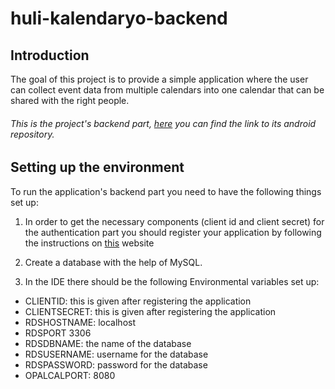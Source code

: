 # huli-kalendaryo-backend

## Introduction
The goal of this project is to provide a simple application where the user can collect event data from multiple calendars into one calendar that can be shared with the right people. 

###### This is the project's backend part, [here](https://github.com/greenfox-academy/huli-kalendaryo-android) you can find the link to its android repository.

## Setting up the environment
To run the application's backend part you need to have the following things set up:
1. In order to get the necessary components (client id and client secret) for the authentication part you should register your application by following the instructions on [this](https://developers.google.com/google-apps/calendar/quickstart/java) website

2. Create a database with the help of MySQL.

3. In the IDE there should be the following Environmental variables set up:
 * CLIENTID: this is given after registering the application
 * CLIENTSECRET: this is given after registering the application
 * RDSHOSTNAME: localhost
 * RDSPORT 3306
 * RDSDBNAME: the name of the database 
 * RDSUSERNAME: username for the database
 * RDSPASSWORD: password for the database
 * OPALCALPORT: 8080





